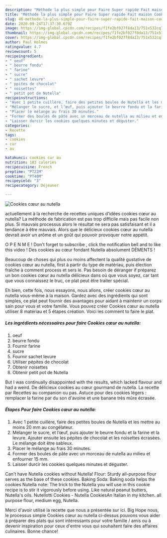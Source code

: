 ```yaml
---
description: "Méthode la plus simple pour Faire Super rapide Fait maison Cookies cœur au nutella"
title: "Méthode la plus simple pour Faire Super rapide Fait maison Cookies cœur au nutella"
slug: 46-methode-la-plus-simple-pour-faire-super-rapide-fait-maison-cookies-cour-au-nutella
date: 2020-09-24T17:37:30.679Z
image: https://img-global.cpcdn.com/recipes/f1fe2bf027f8da13/751x532cq70/cookies-coeur-au-nutella-photo-principale-de-la-recette.jpg
thumbnail: https://img-global.cpcdn.com/recipes/f1fe2bf027f8da13/751x532cq70/cookies-coeur-au-nutella-photo-principale-de-la-recette.jpg
cover: https://img-global.cpcdn.com/recipes/f1fe2bf027f8da13/751x532cq70/cookies-coeur-au-nutella-photo-principale-de-la-recette.jpg
author: Paul Holmes
ratingvalue: 4.7
reviewcount: 5
recipeingredient:
- " oeuf"
- " beurre fondu"
- " farine"
- " sucre"
- " sachet levure"
- " ppites de chocolat"
- " noisettes"
- " petit pot de Nutella"
recipeinstructions:
- "Avec 1 petite cuillère, faire des petites boules de Nutella et les mettre au moins 20 mm au congélateur."
- "Mélanger le sucre, et l’œuf, puis ajouter le beurre fondu et la farine et la levure. Ajouter ensuite les pépites de chocolat et les noisettes écrasées. Le mélange doit être sableux."
- "Placer le mélange au frais 30 minutes."
- "Former des boules de pâte avec un morceau de nutella au milieu et enfourner 15 mm."
- "Laisser durcir les cookies quelques minutes et déguster."
categories:
- Recette
tags:
- cookies
- cur
- au

katakunci: cookies cur au 
nutrition: 183 calories
recipecuisine: French
preptime: "PT22M"
cooktime: "PT40M"
recipeyield: "3"
recipecategory: Déjeuner

---
```



![Cookies cœur au nutella](https://img-global.cpcdn.com/recipes/f1fe2bf027f8da13/751x532cq70/cookies-coeur-au-nutella-photo-principale-de-la-recette.jpg)

actuellement à la recherche de recettes uniques d'idées cookies cœur au nutella? La méthode de fabrication est pas trop difficile mais pas facile non plus. Si mauvais processus alors le résultat ne sera pas satisfaisant et il a tendance à être mauvais. Alors que le délicieux cookies cœur au nutella devrait avoir un arôme et un goût qui pouvoir provoquer notre appétit.

O P E N M E ! Don&#39;t forget to subscribe , click the notification bell and to like this video ! Des cookies au cœur fondant Nutella absolument DÉMENTS !

Beaucoup de choses qui plus ou moins affectent la qualité gustative de cookies cœur au nutella, first à partir du type de matériau, puis élection fraîche à comment process et sers le. Pas besoin de déranger if préparez un bon cookies cœur au nutella délicieux dans où que vous soyez, car tant que vous connaissez le truc, ce plat peut être traiter spécial.


Eh bien, cette fois, nous essayons, nous allons, créer cookies cœur au nutella vous-même à la maison. Gardez avec des ingrédients qui sont simples, ce plat peut fournir des avantages pour aidant à maintenir un corps sain pour vous et votre famille. Vous pouvez créer Cookies cœur au nutella utiliser 8 matériau et 5 étapes création. Voici les comment to faire le plat.

<!--inarticleads1-->

##### Les ingrédients nécessaires pour faire Cookies cœur au nutella:

1.   oeuf
1.   beurre fondu
1. Fournir  farine
1.   sucre
1. Fournir  sachet levure
1. Utiliser  pépites de chocolat
1. Obtenir  noisettes
1. Obtenir  petit pot de Nutella


But I was continually disappointed with the results, which lacked flavour and had a weird. De délicieux cookies au cœur gourmand de nutella. La recette par Recettes au companion ou pas. Astuce pour des cookies légers : remplacer la farine par du son d&#39;avoine et une banane très mûre écrasée. 

<!--inarticleads2-->

##### Étapes Pour faire Cookies cœur au nutella:

1. Avec 1 petite cuillère, faire des petites boules de Nutella et les mettre au moins 20 mm au congélateur.
1. Mélanger le sucre, et l’œuf, puis ajouter le beurre fondu et la farine et la levure. Ajouter ensuite les pépites de chocolat et les noisettes écrasées. Le mélange doit être sableux.
1. Placer le mélange au frais 30 minutes.
1. Former des boules de pâte avec un morceau de nutella au milieu et enfourner 15 mm.
1. Laisser durcir les cookies quelques minutes et déguster.


Can&#39;t have Nutella cookies without Nutella! Flour: Sturdy all-purpose flour serves as the base of these cookies. Baking Soda: Baking soda helps the cookies Nutella note: The trick to the Nutella you will use in this cookie recipe is to stir it vigorously before using. Like natural peanut butters, Nutella&#39;s oils. Nutellotti Cookies - Nutella CookiesAn Italian in my kitchen. all purpose flour, medium egg, Nutella. 


Merci d'avoir utilisé la recette que nous a présentée sur ici. Big Hope nous, le processus simple Cookies cœur au nutella ci-dessus pouvons vous aider à préparer des plats qui sont intéressants pour votre famille / amis ou à devenir inspiration pour ceux d'entre vous qui souhaitent faire des affaires culinaires. Bonne chance!
